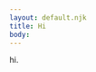 ```yaml
---
layout: default.njk
title: Hi
body:
---
```


<div class="padding-2">
  <p class="font-sans-3xl">hi.</p>
</div>
